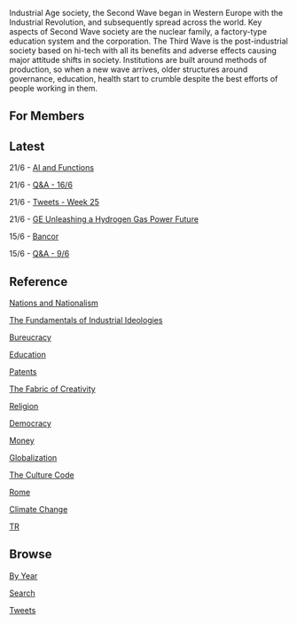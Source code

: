 
Industrial Age society, the Second Wave began in Western Europe with
the Industrial Revolution, and subsequently spread across the
world. Key aspects of Second Wave society are the nuclear family, a
factory-type education system and the corporation. The Third Wave is
the post-industrial society based on hi-tech with all its benefits and
adverse effects causing major attitude shifts in society. Institutions
are built around methods of production, so when a new wave arrives,
older structures around governance, education, health start to crumble
despite the best efforts of people working in them.

## For Members

## Latest

21/6 - [AI and Functions](/2019/06/ai.md)

21/6 - [Q&A - 16/6](/2019/06/qa-1606.md)

21/6 - [Tweets - Week 25](/tweets/2019/week25.md)

21/6 - [GE Unleashing a Hydrogen Gas Power Future](/2019/06/ge-h2.md)

15/6 - [Bancor](/2019/06/bancor.md)

15/6 - [Q&A - 9/6](/2019/06/qa-0906.md)


## Reference

[Nations and Nationalism](/2013/02/allegiance-of-peon.md)

[The Fundamentals of Industrial Ideologies](/2011/04/fundamentals-of-industrial-ideologies.md)

[Bureucracy](/2011/02/bureucracy.md)

[Education](2017/09/education.md)

[Patents](/2018/09/patents.md)

[The Fabric of Creativity](/2012/05/fabric-of-creativity.md)

[Religion](/2015/04/q-274.md)

[Democracy](/2016/11/democracy.md)

[Money](/2018/05/quantity-theory-of-money.md)

[Globalization](/2018/09/the-myth-of-liberal-international-order.md)

[The Culture Code](/2014/06/the-culture-code.md)

[Rome](/2017/12/rome.md)

[Climate Change](/2018/12/climate.md)

[TR](../tr)

## Browse

[By Year](years.md)

[Search](search.html)

[Tweets](/tweets/README.md)

